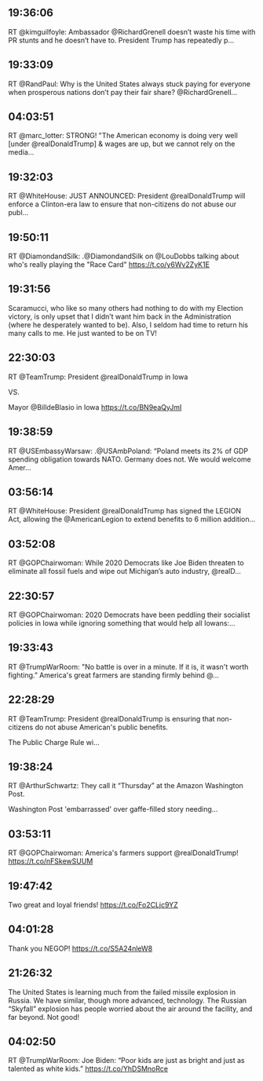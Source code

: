 ## 19:36:06
RT @kimguilfoyle: Ambassador @RichardGrenell doesn’t waste his time with PR stunts and he doesn’t have to. President Trump has repeatedly p…
## 19:33:09
RT @RandPaul: Why is the United States always stuck paying for everyone when prosperous nations don’t pay their fair share? @RichardGrenell…
## 04:03:51
RT @marc_lotter: STRONG! "The American economy is doing very well [under @realDonaldTrump] &amp; wages are up, but we cannot rely on the media…
## 19:32:03
RT @WhiteHouse: JUST ANNOUNCED: President @realDonaldTrump will enforce a Clinton-era law to ensure that non-citizens do not abuse our publ…
## 19:50:11
RT @DiamondandSilk: .@DiamondandSilk on @LouDobbs talking about who's really playing the "Race Card" https://t.co/y6Wv2ZyK1E
## 19:31:56
Scaramucci, who like so many others had nothing to do with my Election victory, is only upset that I didn’t want him back in the Administration (where he desperately wanted to be). Also, I seldom had time to return his many calls to me. He just wanted to be on TV!
## 22:30:03
RT @TeamTrump: President @realDonaldTrump in Iowa

VS. 

Mayor @BilldeBlasio in Iowa https://t.co/BN9eaQyJmI
## 19:38:59
RT @USEmbassyWarsaw: .@USAmbPoland: “Poland meets its 2% of GDP spending obligation towards NATO.  Germany does not.  We would welcome Amer…
## 03:56:14
RT @WhiteHouse: President @realDonaldTrump has signed the LEGION Act, allowing the @AmericanLegion to extend benefits to 6 million addition…
## 03:52:08
RT @GOPChairwoman: While 2020 Democrats like Joe Biden threaten to eliminate all fossil fuels and wipe out Michigan’s auto industry, @realD…
## 22:30:57
RT @GOPChairwoman: 2020 Democrats have been peddling their socialist policies in Iowa while ignoring something that would help all Iowans:…
## 19:33:43
RT @TrumpWarRoom: "No battle is over in a minute. If it is, it wasn't worth fighting.” America's great farmers are standing firmly behind @…
## 22:28:29
RT @TeamTrump: President @realDonaldTrump is ensuring that non-citizens do not abuse American's public benefits.

The Public Charge Rule wi…
## 19:38:24
RT @ArthurSchwartz: They call it “Thursday” at the Amazon Washington Post.  

Washington Post 'embarrassed' over gaffe-filled story needing…
## 03:53:11
RT @GOPChairwoman: America's farmers support @realDonaldTrump! https://t.co/nFSkewSUUM
## 19:47:42
Two great and loyal friends! https://t.co/Fo2CLjc9YZ
## 04:01:28
Thank you NEGOP! https://t.co/S5A24nleW8
## 21:26:32
The United States is learning much from the failed missile explosion in Russia. We have similar, though more advanced, technology. The Russian “Skyfall” explosion has people worried about the air around the facility, and far beyond. Not good!
## 04:02:50
RT @TrumpWarRoom: Joe Biden: “Poor kids are just as bright and just as talented as white kids.” https://t.co/YhDSMnoRce
